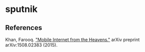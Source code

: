 # sputnik

## References

Khan, Farooq.
["Mobile Internet from the Heavens."](http://arxiv.org/pdf/1508.02383)
arXiv preprint arXiv:1508.02383 (2015).
